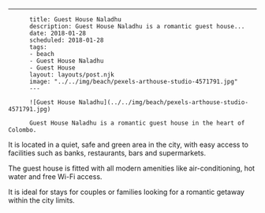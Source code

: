 ---
          title: Guest House Naladhu
          description: Guest House Naladhu is a romantic guest house...
          date: 2018-01-28
          scheduled: 2018-01-28
          tags:
          - beach
          - Guest House Naladhu
          - Guest House
          layout: layouts/post.njk
          image: "../../img/beach/pexels-arthouse-studio-4571791.jpg"
          ---
          
          ![Guest House Naladhu](../../img/beach/pexels-arthouse-studio-4571791.jpg)
          
          Guest House Naladhu is a romantic guest house in the heart of Colombo.

It is located in a quiet, safe and green area in the city, with easy access to facilities such as banks, restaurants, bars and supermarkets.

The guest house is fitted with all modern amenities like air-conditioning, hot water and free Wi-Fi access.

It is ideal for stays for couples or families looking for a romantic getaway within the city limits.